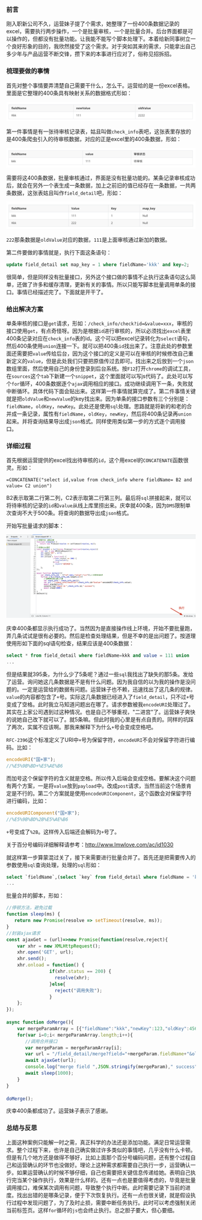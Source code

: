 ### 前言
刚入职新公司不久，运营妹子提了个需求，她整理了一份400条数据记录的excel，需要执行两步操作，一个是批量审核，一个是批量合并。后台界面都是可以操作的，但都没有批量功能。让我能不能写个脚本处理下。本着给新同事树立一个良好形象的目的，我欣然接受了这个需求。对于突如其来的需求，只能拿出自己多少年与产品运营不断交锋，攒下来的本事进行应对了，俗称见招拆招。

### 梳理要做的事情
首先对整个事情要弄清楚自己需要干什么，怎么干。运营给的是一份excel表格。里面是它整理的400条具有映射关系的数据格式形如：

![image-20210723181730141](image-20210723181730141.png)

第一件事情是有一张待审核记录表，姑且叫做`check_info`表吧，这张表里存放的是400条爬虫引入的待审核数据，对应的正是excel里的400条数据，形如：

![image-20210723181754795](image-20210723181754795.png)

需要将这400条数据，批量审核通过，界面是没有批量功能的。某条记录审核成功后，就会在另外一个表生成一条数据，加上之前旧的值已经存在一条数据，一共两条数据，这张表姑且叫作`field_detail`吧，形如：

![image-20210723181814538](image-20210723181814538.png)

`222`那条数据是`oldValue`对应的数据，`111`是上面审核通过新加的数据。

第二件要做的事情就是，执行下面这条语句：

```sql
update field_detail set map_key = 1 where fieldName='kkk' and key=2;
```

很简单，但是同样没有批量接口，另外这个接口做的事情不止执行这条语句这么简单，还做了许多和缓存清理，更新有关的事情。所以只能写脚本批量调用单条的接口。事情已经描述完了。下面就是开干了。

### 给出解决方案

单条审核的接口是`get`请求，形如：`/check_info/check?id=&value=xxx`，审核的接口使用`get`，有点奇怪呀。因为是根据`id`进行审核的，所以必须找出`excel`表里400条记录对应在`check_info`表的id。这个可以把excel记录转化为`select`语句，然后400条使用`union`连接一下。就可以把400条`id`找出来了。注意此处的参数里面还需要把`value`传给后台，因为这个接口的定义是可以在审核的时候修改自己重新定义的`value`，但是此处我们只要把原值传过去即可。找出来之后放到一个`json`数组里面，然后使用自己的身份登录到后台系统。按`F12`打开`chrome`的调试工具，在`sources`这个`tab`下新建一个`snippet`，这个里面就可以写js代码了。此处可以写个`for`循环，400条数据逐个`ajax`调用相应的接口。成功继续调用下一条，失败就中断循环。具体代码下面会贴出来。这样第一件事情就算完成了。第二件事情关键就是把`oldValue`和`newValue`的key找出来。因为单条的接口参数有三个分别是：`fieldName`，`oldKey`，`newKey`。此处还是使用`sql`处理。思路就是将新的和老的合并成一条记录，属性有`fieldName`，`oldKey`，`newKey`，然后将400条记录再`union`起来。并将查询结果导出成`json`格式。同样使用类似第一步的方式逐个调用接口。

### 详细过程

首先根据运营提供的excel找出待审核的`id`，这个用excel的`CONCATENATE`函数很灵。形如：

```
=CONCATENATE("select id,value from check_info where fieldName= B2 and value= C2 union")
```

B2表示取第二行第二列，C2表示取第二行第三列。最后将`sql`拼接起来，就可以将待审核的记录的`id`和`value`从线上库里捞出来。庆幸就400条，因为`DMS`限制单次查询不大于500条。将查询的数据导出成`json`格式。

开始写批量请求的脚本：

![image-20210722192329689](image-20210722192329689.png)

庆幸400条都显示执行成功了。当然因为是直接操作线上环境，开始不要批量跑，弄几条试试是很有必要的。然后是检查处理结果，但是不幸的是出问题了。按道理使用形如下面的sql语句检查，结果应该是400条数据：

```sql
select * from field_detail where fieldName=kkk and value = 111 union 
...
```

但是结果就395条，为什么少了5条呢？通过一些`sql`我找出了缺失的那5条。发给了运营。询问她这几条数据是不是有什么问题。因为我自信的以为我的操作是没问题的。一定是运营给的数据有问题。运营妹子也不赖，迅速找出了这几条的规律。`value`的内容都包含了`+`号。实际这几条数据已经进入了`field_detail`，只不过`+`号变成了空格。此时我立马知道问题出在哪了。请求参数被我`encodeURI`处理过了。其实在上家公司遇到过这种情况。也是自己不够重视，"二进宫"了。运营妹子爽快的说她自己改下就可以了。就5条嘛。但此时我的心里是有点自责的。同样的坑踩了两次，实属不应该啊。那我来解释下为什么`+`号会变成空格吧。

`RFC-2396`这个标准定义了URI中`+`号为保留字符，`encodeURI`不会对保留字符进行编码。比如：

```javascript
encodeURI("国+家");
//%E5%9B%BD+%E5%AE%B6
```

而加号这个保留字符的含义就是空格。所以传入后端会变成空格。要解决这个问题有两个方案，一是将`value`放到`payload`中。改成`post`请求，当然当前这个场景肯定是不行的。第二个方案就是使用`encodeURIComponent`，这个函数会对保留字符进行编码，比如：

```javascript
encodeURIComponent("国+家");
//%E5%9B%BD%2B%E5%AE%B6
```

`+`号变成了`%2B`。这样传入后端还会解码为`+`号了。

关于百分号编码详细解释请参考：http://www.lmwlove.com/ac/id1030

就这样第一步算蒙混过关了，接下来需要进行批量合并了。首先还是把需要传入的参数使用`sql`查询处理，处理的`sql`形如：

```sql
select `fieldName`,(select `key` from field_detail where fieldName = 'kkk' and value = '111') as newKey,`key` as oldKey from field_detail where  fieldName = 'kkk' and value = '222' union
...
```

批量合并的脚本，形如：

```javascript
//停顿方法，避免过载
function sleep(ms) {
   return new Promise(resolve => setTimeout(resolve, ms));
}
//封装ajax请求
const ajaxGet = (url)=>new Promise(function(resolve,reject){
    var xhr = new XMLHttpRequest();
    xhr.open('GET', url);
    xhr.send();
    xhr.onload = function() {
                if(xhr.status == 200) {
                  resolve(xhr);
                }else{
                  reject("调用失败");
                }
    };
});

async function doMerge(){
    var mergeParamArray = [{"fieldName":"kkk","newKey":123,"oldKey":456}];//实际有400条
    for(var i=0;i< mergeParamArray.length;i++){
       //调用合并接口
       var mergeParam = mergeParamArray[i];
       var url = "/field_detail/merge?field="+mergeParam.fieldName+"&oldKey="+mergeParam.oldKey+"&newKey="+mergeParam.newKey;
       await ajaxGet(url);
       console.log("merge field ",JSON.stringify(mergeParam)," success");
       await sleep(1000);
    }
}

doMerge();
```

庆幸400条都成功了。运营妹子表示了感谢。

### 总结与反思

上面这种案例只能解一时之需，真正科学的办法还是添加功能。满足日常运营需求。整个过程下来，也许是自己确实做过许多类似的事情吧，几乎没有什么卡顿。但是有几个地方还是做得不够好，比如上面那个百分号编码问题，还有整个过程自己和运营确认的环节也没做好。理论上这种需求都需要自己执行一步，运营确认一步。如果运营确认的时候不够仔细，自己也需要把关键信息传递给她。表明自己执行完当某个操作执行，效果是什么样的。还有一点也是要值得考虑的，毕竟是批量调用接口，难保某次调用有问题，导致整个执行中断。此时需要记录下当前的进度。找出出错的是哪条记录，便于下次恢复执行。还有一点也很关键，就是假设执行过程中发现问题了，为了及时止损，需要中断任务执行。此时可以考虑强制关闭当前标签页。这样`for`循环的`js`也会终止执行。总之胆子要大，但心要细。

